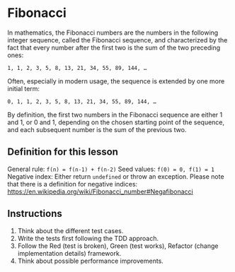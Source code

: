 # Fibonacci

In mathematics, the Fibonacci numbers are the numbers in the following integer sequence, called the Fibonacci sequence, and
characterized by the fact that every number after the first two is the sum of the two preceding ones:

`1, 1, 2, 3, 5, 8, 13, 21, 34, 55, 89, 144, …`

Often, especially in modern usage, the sequence is extended by one more initial term:

`0, 1, 1, 2, 3, 5, 8, 13, 21, 34, 55, 89, 144, …`

By definition, the first two numbers in the Fibonacci sequence are either 1 and 1, or 0 and 1, depending on the chosen
starting point of the sequence, and each subsequent number is the sum of the previous two.

## Definition for this lesson

General rule: `f(n) = f(n-1) + f(n-2)`
Seed values: `f(0) = 0, f(1) = 1`
Negative index: Either return `undefined` or throw an exception. Please note that there is a definition for negative indices: https://en.wikipedia.org/wiki/Fibonacci_number#Negafibonacci

## Instructions

1. Think about the different test cases.
2. Write the tests first following the TDD approach.
3. Follow the Red (test is broken), Green (test works), Refactor (change implementation details) framework.
4. Think about possible performance improvements.
